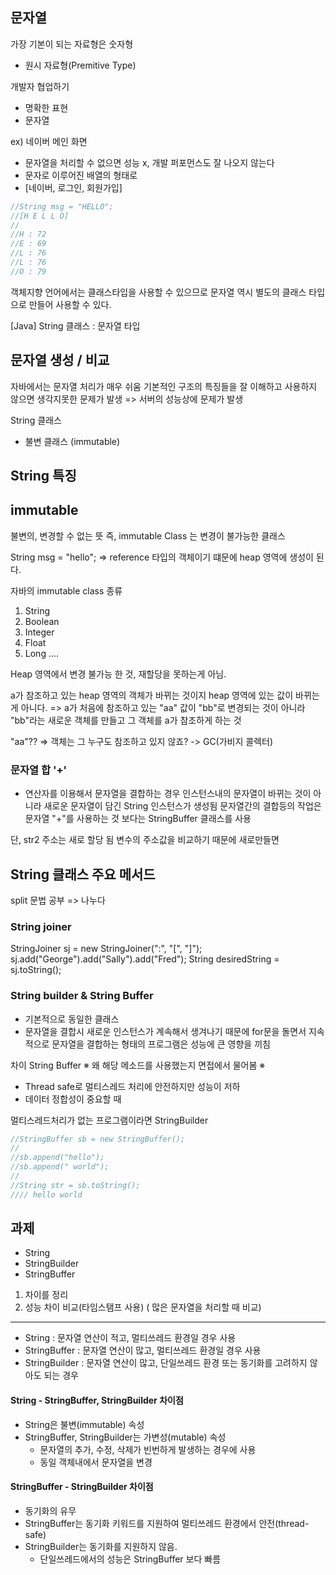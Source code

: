 ## 문자열

가장 기본이 되는 자료형은 숫자형
- 원시 자료형(Premitive Type)

개발자 협업하기
- 명확한 표현
- 문자열

ex) 네이버 메인 화면
- 문자열을 처리할 수 없으면 성능 x, 개발 퍼포먼스도 잘 나오지 않는다
- 문자로 이루어진 배열의 형태로
- [네이버, 로그인, 회원가입]

```java
//String msg = "HELLO";
//[H E L L O]
//
//H : 72
//E : 69
//L : 76
//L : 76
//O : 79
```

객체지향 언어에서는 클래스타입을 사용할 수 있으므로 문자열 역시 별도의 클래스 타입으로 만들어 사용할 수 있다.

[Java]
String 클래스 : 문자열 타입

## 문자열 생성 / 비교

자바에서는 문자열 처리가 매우 쉬움
기본적인 구조의 특징들을 잘 이해하고 사용하지 않으면 생각지못한 문제가 발생
=> 서버의 성능상에 문제가 발생

String 클래스
- 불변 클래스 (immutable)

## String 특징



## immutable
불변의, 변경할 수 없는 뜻
즉, immutable Class 는 변경이 불가능한 클래스

String msg = "hello";
=> reference 타입의 객체이기 떄문에 heap 영역에 생성이 된다.

자바의 immutable class 종류
1. String
2. Boolean
3. Integer
4. Float
5. Long
....

Heap 영역에서 변경 불가능 한 것, 재할당을 못하는게 아님.


a가 참조하고 있는 heap 영역의 객체가 바뀌는 것이지 heap 영역에 있는 값이 바뀌는게 아니다.
=> a가 처음에 참조하고 있는 "aa" 값이 "bb"로 변경되는 것이 아니라
"bb"라는 새로운 객체를 만들고 그 객체를 a가 참조하게 하는 것

"aa"??
=> 객체는 그 누구도 참조하고 있지 않죠? -> GC(가비지 콜렉터)


### 문자열 합 '+'
+ 연산자를 이용해서 문자열을 결합하는 경우 인스턴스내의 문자열이 바뀌는 것이 아니라 새로운 문자열이 담긴 String 인스턴스가 생성됨
문자열간의 결합등의 작업은 문자열 "+"를 사용하는 것 보다는 StringBuffer 클래스를 사용

단, str2 주소는 새로 할당 됨
변수의 주소값을 비교하기 때문에 새로만들면 



## String 클래스 주요 메서드

split 문법 공부 => 나누다



### String joiner
StringJoiner sj = new StringJoiner(":", "[", "]");
sj.add("George").add("Sally").add("Fred");
String desiredString = sj.toString();



### String builder & String Buffer
- 기본적으로 동일한 클래스
- 문자열을 결합시 새로운 인스턴스가 계속해서 생겨나기 때문에 for문을 돌면서 지속적으로 문자열을 결합하는 형태의 프로그램은 성능에 큰 영향을 끼침

차이
String Buffer
※ 왜 해당 메소드를 사용했는지 면접에서 물어봄 ※
- Thread safe로 멀티스레드 처리에 안전하지만 성능이 저하
- 데이터 정합성이 중요할 때

멀티스레드처리가 없는 프로그램이라면 StringBuilder

```java
//StringBuffer sb = new StringBuffer();
//
//sb.append("hello");
//sb.append(" world");
//
//String str = sb.toString();
//// hello world
```

## 과제

- String
- StringBuilder
- StringBuffer

1. 차이를 정리
2. 성능 차이 비교(타임스탬프 사용) ( 많은 문자열을 처리할 때 비교)
---
* String : 문자열 연산이 적고, 멀티쓰레드 환경일 경우 사용
* StringBuffer : 문자열 연산이 많고, 멀티쓰레드 환경일 경우 사용
* StringBuilder : 문자열 연산이 많고, 단일쓰레드 환경 또는 동기화를 고려하지 않아도 되는 경우


#### String - StringBuffer, StringBuilder 차이점
- String은 불변(immutable) 속성
- StringBuffer, StringBuilder는 가변성(mutable) 속성
  - 문자열의 추가, 수정, 삭제가 빈번하게 발생하는 경우에 사용
  - 동일 객체내에서 문자열을 변경


#### StringBuffer - StringBuilder 차이점
- 동기화의 유무
- StringBuffer는 동기화 키워드를 지원하여 멀티쓰레드 환경에서 안전(thread-safe)
- StringBuilder는 동기화를 지원하지 않음.
  - 단일쓰레드에서의 성능은 StringBuffer 보다 빠름
